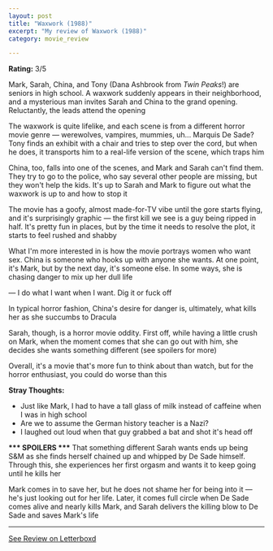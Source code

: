 ```yaml
---
layout: post
title: "Waxwork (1988)"
excerpt: "My review of Waxwork (1988)"
category: movie_review

---
```


**Rating:** 3/5

Mark, Sarah, China, and Tony (Dana Ashbrook from<i> Twin Peaks</i>!) are seniors in high school. A waxwork suddenly appears in their neighborhood, and a mysterious man invites Sarah and China to the grand opening.  Reluctantly, the leads attend the opening

The waxwork is quite lifelike, and each scene is from a different horror movie genre — werewolves, vampires, mummies, uh... Marquis De Sade? Tony finds an exhibit with a chair and tries to step over the cord, but when he does, it transports him to a real-life version of the scene, which traps him

China, too, falls into one of the scenes, and Mark and Sarah can't find them. They try to go to the police, who say several other people are missing, but they won't help the kids. It's up to Sarah and Mark to figure out what the waxwork is up to and how to stop it

The movie has a goofy, almost made-for-TV vibe until the gore starts flying, and it's surprisingly graphic — the first kill we see is a guy being ripped in half. It's pretty fun in places, but by the time it needs to resolve the plot, it starts to feel rushed and shabby

What I'm more interested in is how the movie portrays women who want sex. China is someone who hooks up with anyone she wants. At one point, it's Mark, but by the next day, it's someone else. In some ways, she is chasing danger to mix up her dull life

— I do what I want when I want. Dig it or fuck off

In typical horror fashion, China's desire for danger is, ultimately, what kills her as she succumbs to Dracula

Sarah, though, is a horror movie oddity. First off, while having a little crush on Mark, when the moment comes that she can go out with him, she decides she wants something different (see spoilers for more)

Overall, it's a movie that's more fun to think about than watch, but for the horror enthusiast, you could do worse than this

<b>Stray Thoughts:</b>
* Just like Mark, I had to have a tall glass of milk instead of caffeine when I was in high school
* Are we to assume the German history teacher is a Nazi?
* I laughed out loud when that guy grabbed a bat and shot it's head off



<b>*** SPOILERS ***</b>
That something different Sarah wants ends up being S&M as she finds herself chained up and whipped by De Sade himself. Through this, she experiences her first orgasm and wants it to keep going until he kills her

Mark comes in to save her, but he does not shame her for being into it — he's just looking out for her life. Later, it comes full circle when De Sade comes alive and nearly kills Mark, and Sarah delivers the killing blow to De Sade and saves Mark's life

<hr>

[See Review on Letterboxd](https://boxd.it/4SksHZ)

